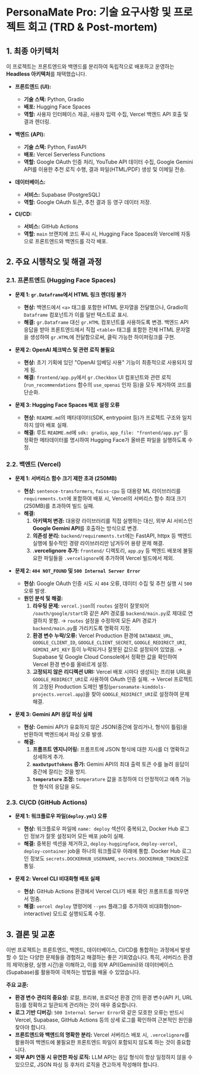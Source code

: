 # PersonaMate Pro: 기술 요구사항 및 프로젝트 회고 (TRD & Post-mortem)

## 1. 최종 아키텍처

이 프로젝트는 프론트엔드와 백엔드를 분리하여 독립적으로 배포하고 운영하는 **Headless 아키텍처**를 채택했습니다.

*   **프론트엔드 (UI):**
    *   **기술 스택:** Python, Gradio
    *   **배포:** Hugging Face Spaces
    *   **역할:** 사용자 인터페이스 제공, 사용자 입력 수집, Vercel 백엔드 API 호출 및 결과 렌더링.

*   **백엔드 (API):**
    *   **기술 스택:** Python, FastAPI
    *   **배포:** Vercel Serverless Functions
    *   **역할:** Google OAuth 인증 처리, YouTube API 데이터 수집, Google Gemini API를 이용한 추천 로직 수행, 결과 파일(HTML/PDF) 생성 및 이메일 전송.

*   **데이터베이스:**
    *   **서비스:** Supabase (PostgreSQL)
    *   **역할:** Google OAuth 토큰, 추천 결과 등 영구 데이터 저장.

*   **CI/CD:**
    *   **서비스:** GitHub Actions
    *   **역할:** `main` 브랜치에 코드 푸시 시, Hugging Face Spaces와 Vercel에 자동으로 프론트엔드와 백엔드를 각각 배포.

## 2. 주요 시행착오 및 해결 과정

### 2.1. 프론트엔드 (Hugging Face Spaces)

*   **문제 1: `gr.Dataframe`에서 HTML 링크 렌더링 불가**
    *   **현상:** 백엔드에서 `<a>` 태그를 포함한 HTML 문자열을 전달했으나, Gradio의 `Dataframe` 컴포넌트가 이를 일반 텍스트로 표시.
    *   **해결:** `gr.Dataframe` 대신 `gr.HTML` 컴포넌트를 사용하도록 변경. 백엔드 API 응답을 받아 프론트엔드에서 직접 `<table>` 태그를 포함한 전체 HTML 문자열을 생성하여 `gr.HTML`에 전달함으로써, 클릭 가능한 하이퍼링크를 구현.

*   **문제 2: OpenAI 체크박스 및 관련 로직 불필요**
    *   **현상:** 초기 기획에 있던 "OpenAI 임베딩 사용" 기능이 최종적으로 사용되지 않게 됨.
    *   **해결:** `frontend/app.py`에서 `gr.Checkbox` UI 컴포넌트와 관련 로직(`run_recommendations` 함수의 `use_openai` 인자 등)을 모두 제거하여 코드를 단순화.

*   **문제 3: Hugging Face Spaces 배포 설정 오류**
    *   **현상:** `README.md`의 메타데이터(SDK, entrypoint 등)가 프로젝트 구조와 일치하지 않아 배포 실패.
    *   **해결:** 루트 `README.md`에 `sdk: gradio`, `app_file: "frontend/app.py"` 등 정확한 메타데이터를 명시하여 Hugging Face가 올바른 파일을 실행하도록 수정.

### 2.2. 백엔드 (Vercel)

*   **문제 1: 서버리스 함수 크기 제한 초과 (250MB)**
    *   **현상:** `sentence-transformers`, `faiss-cpu` 등 대용량 ML 라이브러리를 `requirements.txt`에 포함하여 배포 시, Vercel의 서버리스 함수 최대 크기(250MB)를 초과하여 빌드 실패.
    *   **해결:**
        1.  **아키텍처 변경:** 대용량 라이브러리를 직접 실행하는 대신, 외부 AI 서비스인 **Google Gemini API**를 호출하는 방식으로 변경.
        2.  **의존성 분리:** `backend/requirements.txt`에는 FastAPI, httpx 등 백엔드 실행에 필수적인 경량 라이브러리만 남겨두어 용량 문제 해결.
        3.  **.vercelignore 추가:** `frontend/` 디렉토리, `app.py` 등 백엔드 배포에 불필요한 파일들을 `.vercelignore`에 추가하여 Vercel 빌드에서 제외.

*   **문제 2: `404 NOT_FOUND` 및 `500 Internal Server Error`**
    *   **현상:** Google OAuth 인증 시도 시 `404` 오류, 데이터 수집 및 추천 실행 시 `500` 오류 발생.
    *   **원인 분석 및 해결:**
        1.  **라우팅 문제:** `vercel.json`의 `routes` 설정이 잘못되어 `/oauth/google/start`와 같은 API 경로를 `backend/main.py`로 제대로 연결하지 못함. → `routes` 설정을 수정하여 모든 API 경로가 `backend/main.py`를 가리키도록 명확히 지정.
        2.  **환경 변수 누락/오류:** Vercel Production 환경에 `DATABASE_URL`, `GOOGLE_CLIENT_ID`, `GOOGLE_CLIENT_SECRET`, `GOOGLE_REDIRECT_URI`, `GEMINI_API_KEY` 등이 누락되거나 잘못된 값으로 설정되어 있었음. → Supabase 및 Google Cloud Console에서 정확한 값을 확인하여 Vercel 환경 변수를 올바르게 설정.
        3.  **고정되지 않은 리디렉션 URI:** Vercel 배포 시마다 생성되는 프리뷰 URL을 `GOOGLE_REDIRECT_URI`로 사용하여 OAuth 인증 실패. → Vercel 프로젝트의 고정된 Production 도메인 별칭(`personamate-kimddols-projects.vercel.app`)을 찾아 `GOOGLE_REDIRECT_URI`로 설정하여 문제 해결.

*   **문제 3: Gemini API 응답 파싱 실패**
    *   **현상:** Gemini API가 유효하지 않은 JSON(중간에 잘리거나, 형식이 틀림)을 반환하여 백엔드에서 파싱 오류 발생.
    *   **해결:**
        1.  **프롬프트 엔지니어링:** 프롬프트에 JSON 형식에 대한 지시를 더 명확하고 상세하게 추가.
        2.  **`maxOutputTokens` 증가:** Gemini API의 최대 출력 토큰 수를 늘려 응답이 중간에 잘리는 것을 방지.
        3.  **`temperature` 조정:** `temperature` 값을 조정하여 더 안정적이고 예측 가능한 형식의 응답을 유도.

### 2.3. CI/CD (GitHub Actions)

*   **문제 1: 워크플로우 파일(`deploy.yml`) 오류**
    *   **현상:** 워크플로우 파일에 `name: deploy` 섹션이 중복되고, Docker Hub 로그인 정보가 잘못 설정되어 모든 배포 job이 실패.
    *   **해결:** 중복된 섹션을 제거하고, `deploy-huggingface`, `deploy-vercel`, `deploy-container` job을 하나의 워크플로우 아래에 통합. Docker Hub 로그인 정보도 `secrets.DOCKERHUB_USERNAME`, `secrets.DOCKERHUB_TOKEN`으로 통일.

*   **문제 2: Vercel CLI 비대화형 배포 실패**
    *   **현상:** GitHub Actions 환경에서 Vercel CLI가 배포 확인 프롬프트를 띄우면서 멈춤.
    *   **해결:** `vercel deploy` 명령어에 `--yes` 플래그를 추가하여 비대화형(non-interactive) 모드로 실행되도록 수정.

## 3. 결론 및 교훈

이번 프로젝트는 프론트엔드, 백엔드, 데이터베이스, CI/CD를 통합하는 과정에서 발생할 수 있는 다양한 문제들을 경험하고 해결하는 좋은 기회였습니다. 특히, 서버리스 환경의 제약(용량, 실행 시간)을 이해하고, 이를 외부 API(Gemini)와 데이터베이스(Supabase)를 활용하여 극복하는 방법을 배울 수 있었습니다.

**주요 교훈:**
*   **환경 변수 관리의 중요성:** 로컬, 프리뷰, 프로덕션 환경 간의 환경 변수(API 키, URL 등)를 정확하고 일관되게 관리하는 것이 매우 중요합니다.
*   **로그 기반 디버깅:** `500 Internal Server Error`와 같은 모호한 오류는 반드시 Vercel, Supabase, GitHub Actions 등의 상세 로그를 확인하여 근본적인 원인을 찾아야 합니다.
*   **프론트엔드와 백엔드의 명확한 분리:** Vercel 서버리스 배포 시, `.vercelignore`를 활용하여 백엔드에 불필요한 프론트엔드 파일이 포함되지 않도록 하는 것이 중요합니다.
*   **외부 API 연동 시 유연한 파싱 로직:** LLM API는 응답 형식이 항상 일정하지 않을 수 있으므로, JSON 파싱 등 후처리 로직을 견고하게 작성해야 합니다.
